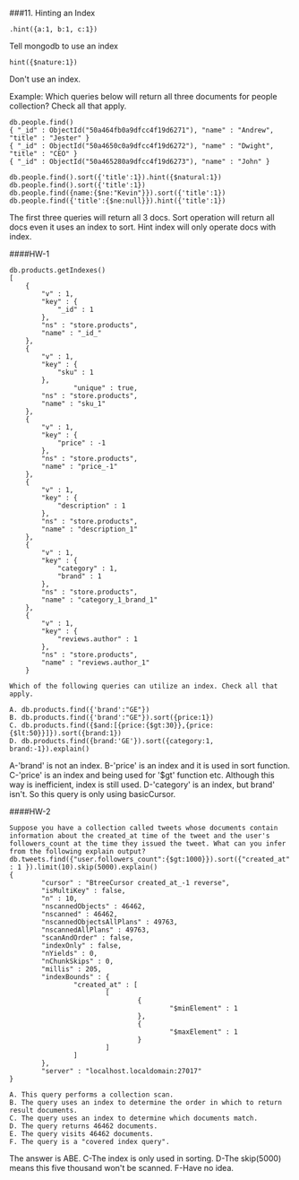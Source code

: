 


###11. Hinting an Index

```
.hint({a:1, b:1, c:1})
```
Tell mongodb to use an index

```
hint({$nature:1})
```
Don't use an index.

Example: Which queries below will return all three documents for people collection? Check all that apply.

```
db.people.find()
{ "_id" : ObjectId("50a464fb0a9dfcc4f19d6271"), "name" : "Andrew", "title" : "Jester" }
{ "_id" : ObjectId("50a4650c0a9dfcc4f19d6272"), "name" : "Dwight", "title" : "CEO" }
{ "_id" : ObjectId("50a465280a9dfcc4f19d6273"), "name" : "John" }
```

```
db.people.find().sort({'title':1}).hint({$natural:1})
db.people.find().sort({'title':1})
db.people.find({name:{$ne:"Kevin"}}).sort({'title':1})
db.people.find({'title':{$ne:null}}).hint({'title':1})
```

The first three queries will return all 3 docs. Sort operation will return all docs even it uses an index to sort. Hint index will only operate docs with index.



####HW-1

```
db.products.getIndexes()
[
	{
		"v" : 1,
		"key" : {
			"_id" : 1
		},
		"ns" : "store.products",
		"name" : "_id_"
	},
	{
		"v" : 1,
		"key" : {
			"sku" : 1
		},
                "unique" : true,
		"ns" : "store.products",
		"name" : "sku_1"
	},
	{
		"v" : 1,
		"key" : {
			"price" : -1
		},
		"ns" : "store.products",
		"name" : "price_-1"
	},
	{
		"v" : 1,
		"key" : {
			"description" : 1
		},
		"ns" : "store.products",
		"name" : "description_1"
	},
	{
		"v" : 1,
		"key" : {
			"category" : 1,
			"brand" : 1
		},
		"ns" : "store.products",
		"name" : "category_1_brand_1"
	},
	{
		"v" : 1,
		"key" : {
			"reviews.author" : 1
		},
		"ns" : "store.products",
		"name" : "reviews.author_1"
	}
```

```
Which of the following queries can utilize an index. Check all that apply.

A. db.products.find({'brand':"GE"})
B. db.products.find({'brand':"GE"}).sort({price:1})
C. db.products.find({$and:[{price:{$gt:30}},{price:{$lt:50}}]}).sort({brand:1})
D. db.products.find({brand:'GE'}).sort({category:1, brand:-1}).explain()
```
A-'brand' is not an index. B-'price' is an index and it is used in sort function. C-'price' is an index and being used for '$gt' function etc. Although this way is inefficient, index is still used. D-'category' is an index, but brand' isn't. So this query is only using basicCursor.


####HW-2

```
Suppose you have a collection called tweets whose documents contain information about the created_at time of the tweet and the user's followers_count at the time they issued the tweet. What can you infer from the following explain output?
db.tweets.find({"user.followers_count":{$gt:1000}}).sort({"created_at" : 1 }).limit(10).skip(5000).explain()
{
        "cursor" : "BtreeCursor created_at_-1 reverse",
        "isMultiKey" : false,
        "n" : 10,
        "nscannedObjects" : 46462,
        "nscanned" : 46462,
        "nscannedObjectsAllPlans" : 49763,
        "nscannedAllPlans" : 49763,
        "scanAndOrder" : false,
        "indexOnly" : false,
        "nYields" : 0,
        "nChunkSkips" : 0,
        "millis" : 205,
        "indexBounds" : {
                "created_at" : [
                        [
                                {
                                        "$minElement" : 1
                                },
                                {
                                        "$maxElement" : 1
                                }
                        ]
                ]
        },
        "server" : "localhost.localdomain:27017"
}
```

```
A. This query performs a collection scan.
B. The query uses an index to determine the order in which to return result documents.
C. The query uses an index to determine which documents match.
D. The query returns 46462 documents.
E. The query visits 46462 documents.
F. The query is a "covered index query".
```

The answer is ABE.
C-The index is only used in sorting.
D-The skip(5000) means this five thousand won't be scanned.
F-Have no idea.
